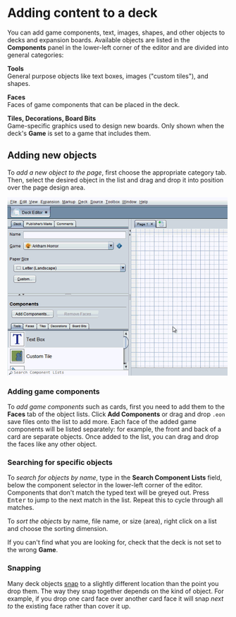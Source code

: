 # Adding content to a deck

You can add game components, text, images, shapes, and other objects to decks and expansion boards. Available objects are listed in the **Components** panel in the lower-left corner of the editor and are divided into general categories:

**Tools**  
General purpose objects like text boxes, images ("custom tiles"), and shapes.

**Faces**  
Faces of game components that can be placed in the deck.

**Tiles, Decorations, Board Bits**  
Game-specific graphics used to design new boards. Only shown when the deck's **Game** is set to a game that includes them.

## Adding new objects

To *add a new object to the page*, first choose the appropriate category tab. Then, select the desired object in the list and drag and drop it into position over the page design area.

![animated example of adding a deck object](images/add-deck-obj.gif)

### Adding game components

To *add game components* such as cards, first you need to add them to the **Faces** tab of the object lists. Click **Add Components** or drag and drop `.eon` save files onto the list to add more. Each face of the added game components will be listed separately: for example, the front and back of a card are separate objects. Once added to the list, you can drag and drop the faces like any other object.

### Searching for specific objects

To *search for objects by name*, type in the **Search Component Lists** field, below the component selector in the lower-left corner of the editor. Components that don't match the typed text will be greyed out. Press <kbd>Enter</kbd> to jump to the next match in the list. Repeat this to cycle through all matches.

To *sort the objects* by name, file name, or size (area), right click on a list and choose the sorting dimension.

If you can't find what you are looking for, check that the deck is not set to the wrong **Game**.

### Snapping

Many deck objects [snap](http://basement.cgjennings.ca/snap) to a slightly different location than the point you drop them. The way they snap together depends on the kind of object. For example, if you drop one card face over another card face it will snap *next to* the existing face rather than cover it up.